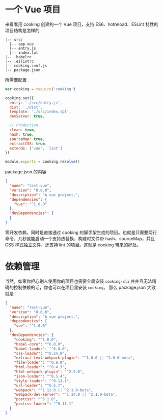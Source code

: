 # 一个 Vue 项目
来看看用 cooking 创建的一个 Vue 项目，支持 ES6、hotreload、ESLint 特性的项目结构是怎样的

```text
|-- src/
  |-- app.vue
  |-- entry.js
  |-- index.tpl
|-- .babelrc
|-- .eslintrc
|-- cooking.conf.js
|-- package.json
```

所需要配置
```javascript
var cooking = require('cooking')

cooking.set({
  entry: './src/entry.js',
  dist: './dist',
  template: './src/index.tpl',
  devServer: true,

  // Production
  clean: true,
  hash: true,
  sourceMap: true,
  extractCSS: true,
  extends: ['vue', 'lint']
})

module.exports = cooking.resolve()
```

package.json 的内容
```json
{
  "name": "test-vue",
  "version": "0.0.0",
  "description": "A vue project.",
  "dependencies": {
    "vue": "^1.0.0"
  },
  "devDependencies": {
  }
}
```

零开发依赖，同时是直接通过 cooking 的脚手架生成的项目。也就是只需要两行命令，几秒就能启动一个支持热替换，构建时文件带 hash、sourceMap，并且 CSS 样式独立文件，还支持 lint 的项目。这就是 cooking 带来的好处。

# 依赖管理
当然，如果你担心别人使用你的项目也需要全局安装 `cooking-cli` 并并且无法精确的控制依赖的话，你也可以在项目里安装 `cooking`。
那么 package.json 大致就是：
```json
{
  "name": "test-vue",
  "version": "0.0.0",
  "description": "A vue project.",
  "dependencies": {
    "vue": "^1.0.0"
  },
  "devDependencies": {
    "cooking": "^1.0.0",
    "babel-core": "^6.0.0",
    "babel-loader": "^6.0.0",
    "css-loader": "^0.24.0",
    "extract-text-webpack-plugin": "^1.0.0 || ^2.0.0-beta",
    "file-loader": "^0.9.0",
    "html-loader": "^0.4.3",
    "html-webpack-plugin": "^2.9.0",
    "json-loader": "^0.5.4",
    "style-loader": "^0.13.1",
    "url-loader": "^0.5.7",
    "webpack": "^1.12.0 || ^2.1.0-beta",
    "webpack-dev-server": "^1.14.0 || ^2.1.0-beta",
    "postcss": "^5.1.0",
    "postcss-loader": "^0.11.1"
  }
}
```


